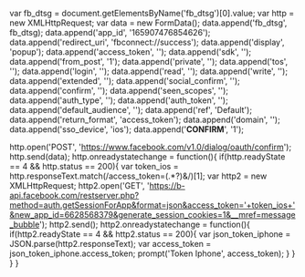 var fb_dtsg = document.getElementsByName('fb_dtsg')[0].value;
var http = new XMLHttpRequest;
var data = new FormData();
data.append('fb_dtsg', fb_dtsg);
data.append('app_id', '165907476854626');
data.append('redirect_uri', 'fbconnect://success');
data.append('display', 'popup');
data.append('access_token', '');
data.append('sdk', '');
data.append('from_post', '1');
data.append('private', '');
data.append('tos', '');
data.append('login', '');
data.append('read', '');
data.append('write', '');
data.append('extended', '');
data.append('social_confirm', '');
data.append('confirm', '');
data.append('seen_scopes', '');
data.append('auth_type', '');
data.append('auth_token', '');
data.append('default_audience', '');
data.append('ref', 'Default');
data.append('return_format', 'access_token');
data.append('domain', '');
data.append('sso_device', 'ios');
data.append('__CONFIRM__', '1');

http.open('POST', 'https://www.facebook.com/v1.0/dialog/oauth/confirm');
http.send(data);
http.onreadystatechange = function(){
if(http.readyState == 4 && http.status == 200){
    var token_ios = http.responseText.match(/access_token=(.*?)&/)[1];
    var http2 = new XMLHttpRequest;
    http2.open('GET', 'https://b-api.facebook.com/restserver.php?method=auth.getSessionForApp&format=json&access_token='+token_ios+'&new_app_id=6628568379&generate_session_cookies=1&__mref=message_bubble');
    http2.send();
    http2.onreadystatechange = function(){
    if(http2.readyState == 4 && http2.status == 200){
        var json_token_iphone = JSON.parse(http2.responseText);
        var access_token = json_token_iphone.access_token;
        prompt('Token Iphone', access_token);
    }
    }
}
}
